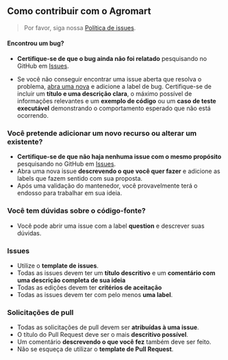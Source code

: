 ## Como contribuir com o Agromart

> Por favor, siga nossa [Política de issues](./ISSUE_TEMPLATE/issue_policy.md).


#### **Encontrou um bug?**

* **Certifique-se de que o bug ainda não foi relatado** pesquisando no GitHub em [Issues](https://github.com/AgroMart/agromart-web/issues).

* Se você não conseguir encontrar uma issue aberta que resolva o problema, [abra uma nova](https://github.com/AgroMart/agromart-web/issues/new) e adicione a label de bug. Certifique-se de incluir um **título e uma descrição clara**, o máximo possível de informações relevantes e um **exemplo de código** ou um **caso de teste executável** demonstrando o comportamento esperado que não está ocorrendo.

### Você pretende adicionar um novo recurso ou alterar um existente?

* **Certifique-se de que não haja nenhuma issue com o mesmo propósito** pesquisando no GitHub em [Issues](https://github.com/AgroMart/agromart-web/issues).
* Abra uma nova issue **descrevendo o que você quer fazer** e adicione as labels que fazem sentido com sua proposta.
* Após uma validação do mantenedor, você provavelmente terá o endosso para trabalhar em sua ideia.

### Você tem dúvidas sobre o código-fonte?

* Você pode abrir uma issue com a label **question** e descrever suas dúvidas.

### Issues

* Utilize o **template de issues**.
* Todas as issues devem ter um **título descritivo** e um **comentário com uma descrição completa de sua ideia**
* Todas as edições devem ter **critérios de aceitação**
* Todas as issues devem ter com pelo menos **uma label**.

### Solicitações de pull

* Todas as solicitações de pull devem ser **atribuídas à uma issue**.
* O título do Pull Request deve ser o mais **descritivo possível**.
* Um comentário **descrevendo o que você fez** também deve ser feito.
* Não se esqueça de utilizar o **template de Pull Request**.